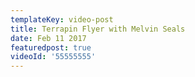 ```yaml
---
templateKey: video-post
title: Terrapin Flyer with Melvin Seals
date: Feb 11 2017
featuredpost: true
videoId: '55555555'
---
```


